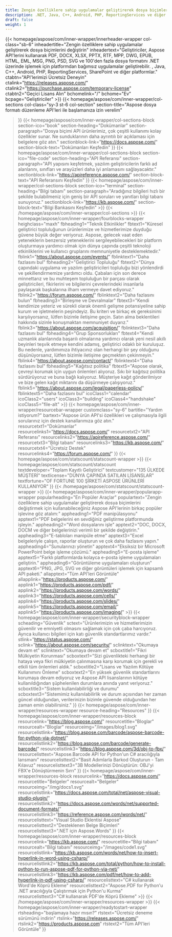```yaml
---
title: Zengin özelliklere sahip uygulamalar geliştirerek dosya biçimlerini değiştirin
description: .NET, Java, C++, Android, PHP, ReportingServices ve diğer platformlar için Aspose API'lerini kullanarak hızlı işleyen dosya formatı işleme uygulamaları geliştirin.
draft: false
weight: 1
---
```

{{< homepage/aspose/com/inner-wrapper/innerheader-wrapper col-class="sb-6"
inheadertitle="Zengin özelliklere sahip uygulamalar geliştirerek dosya biçimlerini değiştirin"
inheadertext="Geliştiriciler, Aspose API'lerini kullanarak PDF, DOCX, XLSX, PPTX, RTF, MPP, DWG, EPUB, HTML, EML, MSG, PNG, PSD, SVG ve 100'den fazla dosya formatını .NET üzerinde işlemek için platformdan bağımsız uygulamalar geliştirebilir. , Java, C++, Android, PHP, ReportingServices, SharePoint ve diğer platformlar."
ctabtn="API'lerimizi Ücretsiz Deneyin"
ctalink="https://releases.aspose.com/"
ctalink2="https://purchase.aspose.com/temporary-license"
ctabtn2="Geçici Lisans Alın"
bchomelink="/"
bchome="Ev"
bcpage="Geliştiriciler" >}}
{{< homepage/aspose/com/inner-wrapper/col-sections
col-class="sy-3 st-6 col-section"
section-title="Aspose dosya formatı düzenleme API'leri ile başlamanıza izin verelim"
>}}
{{< homepage/aspose/com/inner-wrapper/col-sections-block section-ico="book"
section-heading="Dokümanlar"
section-paragraph="Dosya biçimi API ürünlerimiz, çok çeşitli kullanımı kolay özellikler sunar. Ne sunduklarının daha ayrıntılı bir açıklaması için belgelere göz atın."
sectionblock-link="https://docs.aspose.com/"
section-block-text="Dokümanları Keşfedin"
>}}
{{< homepage/aspose/com/inner-wrapper/col-sections-block section-ico="file-code"
section-heading="API Referansı"
section-paragraph="API yapısını keşfetmek, yazılım geliştiricilerin farklı ad alanlarını, sınıfları ve arayüzleri daha iyi anlamasını sağlayacaktır."
sectionblock-link="https://apireference.aspose.com/"
section-block-text="API Referansını Keşfedin"
>}}
{{< homepage/aspose/com/inner-wrapper/col-sections-block
section-ico="terminal"
section-heading="Bilgi tabanı"
section-paragraph="Aradığınız bilgileri hızlı bir şekilde bulabilmeniz için geniş bir API soruları ve yanıtları bilgi tabanı sunuyoruz."
sectionblock-link="https://kb.aspose.com/"
section-block-text="Bilgi Bankasını Keşfedin" >}}
{{< /homepage/aspose/com/inner-wrapper/col-sections >}}
 {{< homepage/aspose/com/inner-wrapper/fourblocks-wrapper
 heighclass="maxh"
 fbheading1="Teknik Etkinlikler"
 fbtext1="Küresel geliştirici topluluğunun ürünlerimize ve hizmetlerimize duyduğu güvene büyük değer veriyoruz. Aspose, gelecek vaat eden yeteneklerin benzersiz yeteneklerini sergileyebilecekleri bir platform oluşturmaya yardımcı olmak için dünya çapında çeşitli teknoloji etkinliklerini ve kullanıcı gruplarını memnuniyetle desteklemektedir."
 fblink1="https://about.aspose.com/events/"
 fblinktext1="Daha fazlasını bul"
 fbheading2="Geliştirici Topluluğu"
 fbtext2="Dünya çapındaki uygulama ve yazılım geliştiricileri topluluğu bizi yönlendirdi ve şekillendirmemize yardımcı oldu. Çabaları için son derece minnettarız ve bu muhteşem topluluğun bir parçası olarak geliştiricileri, fikirlerini ve bilgilerini çevrelerindeki insanlarla paylaşarak başkalarına ilham vermeye davet ediyoruz."
 fblink2="https://forum.aspose.com/"
 fblinktext2="Daha fazlasını bulun"
 fbheading3="Birleşme ve Devralmalar"
 fbtext3="Kendi kendimize yeteriz ve sürekli olarak önemli gelişme potansiyeline sahip kurum ve işletmelerin peşindeyiz. Bu kriteri ve birkaç ek gereksinimi karşılıyorsanız, lütfen bizimle iletişime geçin. Satın alma beklentileri hakkında sizinle konuşmaktan memnuniyet duyarız."
 fblink3="https://about.aspose.com/acquisition/"
 fblinktext3="Daha fazlasını bul"
 fbheading4="Grup Sponsorlukları"
 fbtext4="Kendi uzmanlık alanlarında başarılı olmalarına yardımcı olarak yeni nesil akıllı beyinleri teşvik etmeye kendini adamış, geliştirici odaklı bir kuruluşuz. Bu nedenle, yardımımıza ihtiyacınız olan herhangi bir şey olduğunu düşünüyorsanız, lütfen bizimle iletişime geçmekten çekinmeyin."
 fblink4="https://about.aspose.com/contact/"
 fblinktext4="Daha fazlasını bul"
 fbheading5="Kağıtsız politika"
 fbtext5="Aspose olarak, çevreyi korumak için uygun önlemleri alıyoruz. Sıkı bir kağıtsız politika sürdürüyoruz ve buna bağlı kalıyoruz. Müşteriye kağıt gönderilmiyor ve bize gelen kağıt miktarını da düşürmeye çalışıyoruz."
 fblink5="https://about.aspose.com/legal/paperless-policy/"
 fblinktext5="Daha fazlasını bul"
 icoClass1="calendar" icoClass2="users" icoClass3="building" icoClass4="handshake" icoClass5="file-alt" >}} 
 {{< homepage/aspose/com/inner-wrapper/resourcebar-wrapper customclass="sy-6"
 bartitle="Yardım istiyorum?"
 bartext="Aspose ürün API'si özellikleri ve çalışmasıyla ilgili sorularınız için destek kanallarımıza göz atın."
 resourcetxt1="Dokümanlar"
 resourcelinks1="https://docs.aspose.com/"
 resourcetxt2="API Referansı"
 resourcelinks2="https://apireference.aspose.com/"
 resourcetxt3="Bilgi tabanı"
 resourcelinks3="https://kb.aspose.com/"
 resourcetxt4="Ücretsiz Destek"
 resourcelinks4="https://forum.aspose.com/"
 >}}
 {{< homepage/aspose/com/statscount/statscount-wrapper >}}
{{< homepage/aspose/com/statscount/statscount
textdeveloper="Toplam Kayıtlı Geliştirici"
textcustomer="135 ÜLKEDE MÜŞTERİ"
textlicense="DÜNYA ÇAPINDA SATILAN LİSANSLAR"
textfortune="OF FORTUNE 100 ŞİRKETİ ASPOSE ÜRÜNLERİ KULLANIYOR"
>}}
{{< /homepage/aspose/com/statscount/statscount-wrapper >}}
{{< homepage/aspose/com/inner-wrapper/popularapp-wrapper
popularheading="En Popüler Araçlar"
populartext="Zengin özelliklere sahip uygulamalar geliştirerek dosya biçimlerini değiştirmek için kullanabileceğiniz Aspose API'lerinin birkaç popüler işlevine göz atalım:"
appheading1="PDF manipülasyonu"
apptext1="PDF belgelerini en sevdiğiniz geliştirme platformunda işleyin."
appheading2="Word dosyalarını işle"
apptext2="DOC, DOCX, DOCM ve diğer belgelerinizi verimli bir şekilde değiştirin."
appheading3="E-tabloları manipüle etme"
apptext3="Excel belgeleriyle çalışın, raporlar oluşturun ve çok daha fazlasını yapın."
appheading4="Sunularınızı yönetin"
apptext4="Eksiksiz bir Microsoft PowerPoint belge işleme çözümü."
appheading5="E-posta işleme"
apptext5="Farklı platformlarda kolayca e-posta işleme uygulamaları geliştirin."
appheading6="Görüntüleme uygulamaları oluşturun"
apptext6="PNG, JPG, SVG ve diğer görüntüleri işlemek için kapsamlı API paketi."
allapptext="Tüm API'leri Görüntüle"
allapplink="https://products.aspose.com/" applink1="https://products.aspose.com/pdf/" applink2="https://products.aspose.com/words/" applink3="https://products.aspose.com/cells/" applink4="https://products.aspose.com/slides/" applink5="https://products.aspose.com/email/" applink5="https://products.aspose.com/imaging/" >}}
{{< homepage/aspose/com/inner-wrapper/securityblock-wrapper
scheading="Güvenlik"
sctext="Ürünlerimizin ve hizmetlerimizin güvenilir ve emniyetli olmasını sağlamak için çok çaba harcıyoruz. Ayrıca kullanıcı bilgileri için katı güvenlik standartlarımız vardır."
stlink="https://status.aspose.com/"  sclink="https://about.aspose.com/security/"
sclinktext="Okumaya devam et"
sclinktext="Okumaya devam et"
scboxtitle1="Fikri Mülkiyetin Korunması"
scboxtext1="Sizi güvenlikteki herhangi bir hataya veya fikri mülkiyetin çalınmasına karşı korumak için gerekli ve etkili tüm önlemleri aldık."
scboxtitle2="Lisans ve Yazılım Kötüye Kullanımını Önleme"
scboxtext2="En yüksek güvenlik standartlarını korumaya devam ediyoruz ve Aspose API lisanslarının kötüye kullanıldığından şüphelenilen durumlara anında yanıt veriyoruz."
scboxtitle3="Sistem kullanılabilirliği ve durumu"
scboxtext3="Sistemimiz kullanılabilirlik ve durum açısından her zaman güncel olduğundan, verilerinizin bizimle güvende olduğundan her zaman emin olabilirsiniz."
>}}
{{< homepage/aspose/com/inner-wrapper/resources-wrapper
resource-heading="Resources"
>}}
{{< homepage/aspose/com/inner-wrapper/resources-block resourcelink="https://blog.aspose.com/"
resourcetitle="Bloglar"
resourcealt="Bloglar"
resourceimg="/images/blog1.svg"
resourcelistlink="https://blog.aspose.com/barcode/aspose-barcode-for-python-via-dotnet/"
resourcelistlink2="https://blog.aspose.com/barcode/generate-barcode/"
resourcelistlink3="https://blog.aspose.com/3d/obj-to-fbx/"
resourcelisttext="Aspose.Barcode API for Python'un C# aracılığıyla lansmanı"
resourcelisttext2="Basit Adımlarla Barkod Oluşturun - Tam Kılavuz"
resourcelisttext3="3B Modellerinizi Dönüştürün: OBJ'yi FBX'e Dönüştürmenin Sırrı"
>}}
{{< homepage/aspose/com/inner-wrapper/resources-block
resourcelink="https://docs.aspose.com/"
resourcetitle="Belgeler"
resourcealt="Belgeler"
resourceimg="/img/docs1.svg"
resourcelistlink="https://docs.aspose.com/total/net/aspose-visual-studio-plugin/"
resourcelistlink2="https://docs.aspose.com/words/net/supported-document-formats/"
resourcelistlink3="https://reference.aspose.com/words/net/"
resourcelisttext="Visual Studio Eklentisi Aspose"
resourcelisttext2="Desteklenen Belge Biçimleri"
resourcelisttext3=".NET için Aspose.Words"
>}}
{{< homepage/aspose/com/inner-wrapper/resources-block
resourcelink="https://kb.aspose.com/"
resourcetitle="Bilgi tabanı"
resourcealt="Bilgi tabanı"
resourceimg="/images/code1.svg"
resourcelistlink="https://kb.aspose.com/words/net/how-to-insert-hyperlink-in-word-using-csharp/"
resourcelistlink2="https://kb.aspose.com/total/python/how-to-install-python-to-run-aspose-pdf-for-python-via-net/"
resourcelistlink3="https://kb.aspose.com/pdf/net/how-to-add-hyperlink-in-pdf-using-csharp/"
resourcelisttext="C# kullanarak Word'de Köprü Ekleme"
resourcelisttext2="Aspose.PDF for Python'u .NET aracılığıyla Çalıştırmak için Python'u Kurma"
resourcelisttext3="C# kullanarak PDF'de Köprü Ekleme" >}}
{{< /homepage/aspose/com/inner-wrapper/resources-wrapper >}}
{{< homepage/aspose/com/inner-wrapper/readytostart-wrapper
rtsheading="başlamaya hazır mısın?"
rtstext="Ücretsiz deneme sürümünü indirin"
rtslink="https://releases.aspose.com/"
rtslink2="https://products.aspose.com"
rtstext2="Tüm API'leri Görüntüle"
>}}
